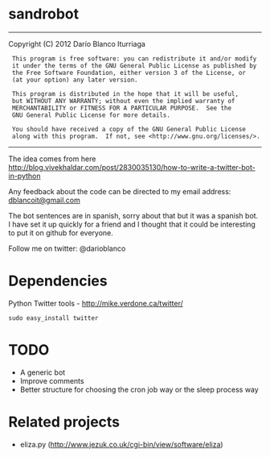 sandrobot
=========

*************************************************************************
 Copyright (C) 2012  Darío Blanco Iturriaga

     This program is free software: you can redistribute it and/or modify
     it under the terms of the GNU General Public License as published by
     the Free Software Foundation, either version 3 of the License, or
     (at your option) any later version.

     This program is distributed in the hope that it will be useful,
     but WITHOUT ANY WARRANTY; without even the implied warranty of
     MERCHANTABILITY or FITNESS FOR A PARTICULAR PURPOSE.  See the
     GNU General Public License for more details.

     You should have received a copy of the GNU General Public License
     along with this program.  If not, see <http://www.gnu.org/licenses/>.
*************************************************************************



The idea comes from here
http://blog.vivekhaldar.com/post/2830035130/how-to-write-a-twitter-bot-in-python

Any feedback about the code can
be directed to my email address: dblancoit@gmail.com

The bot sentences are in spanish, sorry about that but it was a spanish bot. I have set it up quickly for a friend and I thought that it could be interesting to put it on github for everyone.

Follow me on twitter: @darioblanco


# Dependencies
Python Twitter tools - http://mike.verdone.ca/twitter/

    sudo easy_install twitter


# TODO
* A generic bot
* Improve comments
* Better structure for choosing the cron job way or the sleep process way


# Related projects
* eliza.py (http://www.jezuk.co.uk/cgi-bin/view/software/eliza)
